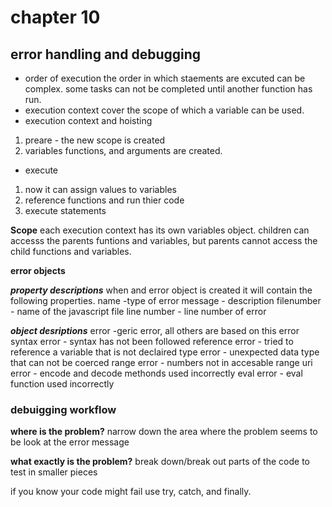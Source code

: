 # chapter 10
## error handling and debugging

- order of execution the order in which staements are excuted can be complex. some tasks can not be completed until another function has run.
- execution context cover the scope of which a variable can be used.
- execution context and hoisting
1. preare - the new scope is created
2. variables functions, and arguments are created.
- execute
1. now it can assign values to variables
2. reference functions and run thier code
3. execute statements

**Scope**
each execution context has its own variables object. children can accesss the parents funtions and variables, but parents cannot access the child functions and variables.

**error objects**

***property descriptions***
when and error object is created it will contain the following properties.
name -type of error
message - description
filenumber - name of the javascript file
line number - line number of error

***object desriptions***
error -geric error, all others are based on this error
syntax error - syntax has not been followed
reference error - tried to reference a variable that is not declaired
type error - unexpected data type that can not be coerced
range error - numbers not in accesable range
uri error - encode and decode methonds used incorrectly
eval error - eval function used incorrectly


### debuigging workflow
**where is the problem?**
narrow down the area where the problem seems to be
look at the error message 

**what exactly is the problem?**
break down/break out parts of the code to test in smaller pieces

if you know your code might fail use try, catch, and finally.

